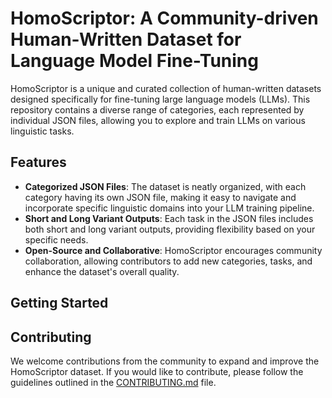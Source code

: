 # HomoScriptor: A Community-driven Human-Written Dataset for Language Model Fine-Tuning

HomoScriptor is a unique and curated collection of human-written datasets designed specifically for fine-tuning large language models (LLMs). This repository contains a diverse range of categories, each represented by individual JSON files, allowing you to explore and train LLMs on various linguistic tasks.

## Features


- **Categorized JSON Files**: The dataset is neatly organized, with each category having its own JSON file, making it easy to navigate and incorporate specific linguistic domains into your LLM training pipeline.
- **Short and Long Variant Outputs**: Each task in the JSON files includes both short and long variant outputs, providing flexibility based on your specific needs.
- **Open-Source and Collaborative**: HomoScriptor encourages community collaboration, allowing contributors to add new categories, tasks, and enhance the dataset's overall quality.

## Getting Started





## Contributing

We welcome contributions from the community to expand and improve the HomoScriptor dataset. If you would like to contribute, please follow the guidelines outlined in the [CONTRIBUTING.md](https://github.com/fredi-python/HomoScriptor/blob/main/CONTRIBUTING.md) file.

